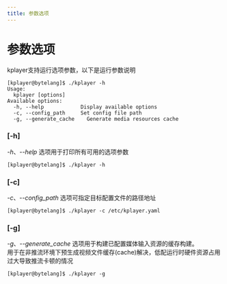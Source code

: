 ```yaml
---
title: 参数选项
---
```


参数选项
===

kplayer支持运行选项参数，以下是运行参数说明
```shell script
[kplayer@bytelang]$ ./kplayer -h
Usage:
  kplayer [options]
Available options:
  -h, --help            Display available options
  -c, --config_path     Set config file path
  -g, --generate_cache    Generate media resources cache
```

### [-h]
*-h*、*--help* 选项用于打印所有可用的选项参数
```shell script
[kplayer@bytelang]$ ./kplayer -h
```

### [-c]
*-c*、*--config_path* 选项可指定目标配置文件的路径地址
```shell script
[kplayer@bytelang]$ ./kplayer -c /etc/kplayer.yaml
```

### [-g]
*-g*、*--generate_cache* 选项用于构建已配置媒体输入资源的缓存构建。  
用于在非推流环境下预生成视频文件缓存(cache)解决，低配运行时硬件资源占用过大导致推流卡顿的情况
```shell script
[kplayer@bytelang]$ ./kplayer -g
```
